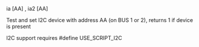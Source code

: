 <span style='color:var(--vscode-symbolIcon-methodForeground);'>ia</span> [<span style='color:var(--vscode-symbolIcon-variableForeground);'>AA</span>] , <span style='color:var(--vscode-symbolIcon-methodForeground);'>ia2</span> [<span style='color:var(--vscode-symbolIcon-variableForeground);'>AA</span>] 

Test and set I2C device with address AA (on BUS 1 or 2), returns 1 if device is present

I2C support requires #define USE_SCRIPT_I2C